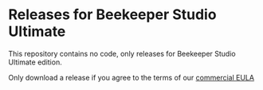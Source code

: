 # Releases for Beekeeper Studio Ultimate

This repository contains no code, only releases for Beekeeper Studio Ultimate edition.

Only download a release if you agree to the terms of our [commercial EULA](https://beekeeperstudio.io/legal)

